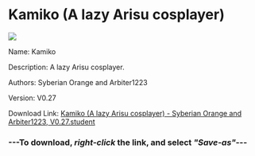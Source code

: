 # Kamiko (A lazy Arisu cosplayer)

<img src = "https://raw.githubusercontent.com/Arbiter1223/Koukou-Gurashi-Custom-Students/master/Students/Files/Kamiko%20(A%20lazy%20Arisu%20cosplayer).png">

Name: Kamiko

Description: A lazy Arisu cosplayer.

Authors: Syberian Orange and Arbiter1223

Version: V0.27

Download Link: <a href="https://raw.githubusercontent.com/Arbiter1223/Koukou-Gurashi-Custom-Students/master/Students/Files/Kamiko%20(A%20lazy%20Arisu%20cosplayer)%20-%20Syberian%20Orange%20and%20Arbiter1223%2C%20V0.27.student">Kamiko (A lazy Arisu cosplayer) - Syberian Orange and Arbiter1223, V0.27.student</a>

### ---**To download, _right-click_ the link, and select _"Save-as"_**---


